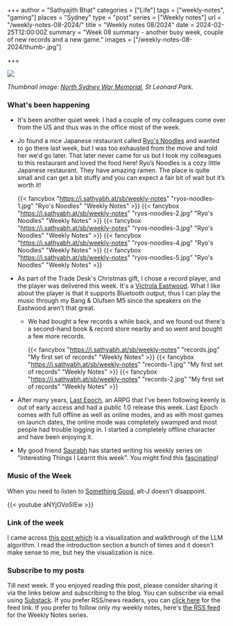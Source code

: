+++
author = "Sathyajith Bhat"
categories = ["Life"]
tags = ["weekly-notes", "gaming"]
places = "Sydney"
type = "post"
series = ["Weekly notes"]
url = "/weekly-notes-08-2024/"
title = "Weekly notes 08/2024"
date = 2024-02-25T12:00:00Z
summary = "Week 08 summary - another busy week, couple of new records and a new game."
images = ["/weekly-notes-08-2024/thumb-.jpg"]

+++

![](thumb-.jpg)

_Thumbnail image: [North Sydney War Memorial](https://monumentaustralia.org.au/themes/conflict/multiple/display/22625-north-sydney-war-memorial/photo/2), St Leonard Park._ 

### What's been happening

* It's been another quiet week. I had a couple of my colleagues come over from the US and thus was in the office most of the week. 
* Jo found a nice Japanese restaurant called [Ryo's Noodles](https://maps.app.goo.gl/nNghRhi3o1UbrNds6) and wanted to go there last week, but I was too exhausted from the move and told her we'd go later. That later never came for us but I took my colleagues to this restaurant and loved the food here! Ryo’s Noodles is a cozy little Japanese restaurant. They have amazing ramen. The place is quite small and can get a bit stuffy and you can expect a fair bit of wait but it’s worth it!

    {{< fancybox "https://i.sathyabh.at/sb/weekly-notes" "ryos-noodles-1.jpg" "Ryo's Noodles" "Weekly Notes" >}}
    {{< fancybox "https://i.sathyabh.at/sb/weekly-notes" "ryos-noodles-2.jpg" "Ryo's Noodles" "Weekly Notes" >}}
    {{< fancybox "https://i.sathyabh.at/sb/weekly-notes" "ryos-noodles-3.jpg" "Ryo's Noodles" "Weekly Notes" >}}
    {{< fancybox "https://i.sathyabh.at/sb/weekly-notes" "ryos-noodles-4.jpg" "Ryo's Noodles" "Weekly Notes" >}}
    {{< fancybox "https://i.sathyabh.at/sb/weekly-notes" "ryos-noodles-5.jpg" "Ryo's Noodles" "Weekly Notes" >}}


* As part of the Trade Desk's Christmas gift, I chose a record player, and the player was delivered this week. It's a [Victrola Eastwood](https://www.victrola.com.au/products/p/the-eastwood-hybrid-turntable). What I like about the player is that it supports Bluetooth output, thus I can play the music through my Bang & Olufsen M5 since the speakers on the Eastwood aren't that great. 
    * We had bought a few records a while back, and we found out there's a second-hand book & record store nearby and so went and bought a few more records.
        
        {{< fancybox "https://i.sathyabh.at/sb/weekly-notes" "records.jpg" "My first set of records" "Weekly Notes" >}}
        {{< fancybox "https://i.sathyabh.at/sb/weekly-notes" "records-1.jpg" "My first set of records" "Weekly Notes" >}}
        {{< fancybox "https://i.sathyabh.at/sb/weekly-notes" "records-2.jpg" "My first set of records" "Weekly Notes" >}}

* After many years, [Last Epoch](https://store.steampowered.com/app/899770/Last_Epoch/), an ARPG that I've been following keenly is out of early access and had a public 1.0 release this week. Last Epoch comes with full offline as well as online modes, and as with most games on launch dates, the online mode was completely swamped and most people had trouble logging in. I started a completely offline character and have been enjoying it. 

* My good friend [Saurabh](https://mastodon.social/@the100rabh) has started writing his weekly series on "Interesting Things I Learnt this week". You might find this [fascinating](https://blog.100rabh.com/2024/02/feb-18-interesting-things-i-learnt-this.html)!

### Music of the Week

When you need to listen to [Something Good](https://www.youtube.com/watch?v=aNYjOVo5IEw), alt-J doesn't disappoint. 

{{< youtube aNYjOVo5IEw >}}

### Link of the week

I came across [this post which](https://bbycroft.net/llm) is a visualization and walkthrough of the LLM algorithm. I read the introduction section a bunch of times and it doesn't make sense to me, but hey the visualization is nice. 

### Subscribe to my posts

Till next week. If you enjoyed reading this post, please consider sharing it via the links below and subscribing to the blog. You can subscribe via email using [Substack](https://sathyabhat.substack.com/). If you prefer RSS/news readers, you can [click here](https://sathyabh.at/index.xml) for the feed link. If you prefer to follow only my weekly notes, here's [the RSS feed](https://sathyabh.at/series/weekly-notes/index.xml) for the Weekly Notes series. 